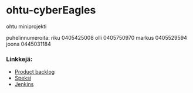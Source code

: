 ohtu-cyberEagles
================

ohtu miniprojekti


puhelinnumeroita:
riku 0405425008
olli 0405750970
markus 0405529594
joona 0445031184


<h3>Linkkejä:</h3>
<ul>
  <li><a href="https://docs.google.com/spreadsheet/ccc?key=0AsX55CvBvmYkdHlrSEhyOXIxaUZteV9CRWxPaFozeEE&usp=sharing">Product backlog</a></li>
  <li><a href="https://github.com/mluukkai/ohtu2013/wiki/miniprojekti-speksi">Speksi</a></li>
  <li><a href="http://jenkins.staff.cs.helsinki.fi/job/ohtu-cyberEagles/">Jenkins</a></li>
</ul>
  

<!--test-->
